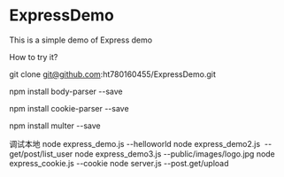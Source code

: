 # ExpressDemo
This is a simple demo of Express  demo

How to try it?
 
  git clone  git@github.com:ht780160455/ExpressDemo.git

  npm install body-parser --save
  
  npm install cookie-parser --save
  
  npm install multer --save
  
  调试本地 
  node express_demo.js  --helloworld
  node express_demo2.js  --get/post/list_user
  node express_demo3.js  --public/images/logo.jpg
  node express_cookie.js --cookie
  node server.js         --post.get/upload
